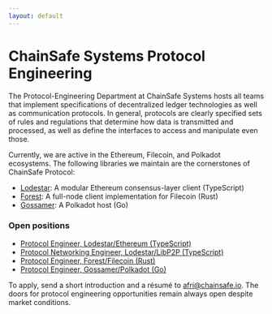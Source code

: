 ```yaml
---
layout: default
---
```


# ChainSafe Systems Protocol Engineering

The Protocol-Engineering Department at ChainSafe Systems hosts all teams
that implement specifications of decentralized ledger technologies as well as
communication protocols. In general, protocols are clearly specified sets of
rules and regulations that determine how data is transmitted and processed,
as well as define the interfaces to access and manipulate even those.

Currently, we are active in the Ethereum, Filecoin, and Polkadot ecosystems.
The following libraries we maintain are the cornerstones of ChainSafe Protocol:

* [Lodestar](https://lodestar.chainsafe.io): A modular Ethereum
  consensus-layer client (TypeScript)
* [Forest](https://github.com/ChainSafe/forest): A full-node client
  implementation for Filecoin (Rust)
* [Gossamer](https://github.com/ChainSafe/gossamer): A Polkadot host (Go)

### Open positions

* [Protocol Engineer, Lodestar/Ethereum (TypeScript)](./positions/lodestar.html)
* [Protocol Networking Engineer, Lodestar/LibP2P (TypeScript)](./positions/libp2p.html)
* [Protocol Engineer, Forest/Filecoin (Rust)](./positions/forest.html)
* [Protocol Engineer, Gossamer/Polkadot (Go)](./positions/gossamer.html)

To apply, send a short introduction and a résumé to <afri@chainsafe.io>. The
doors for protocol engineering opportunities remain always open despite market
conditions.
